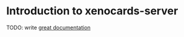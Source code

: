 # Introduction to xenocards-server

TODO: write [great documentation](http://jacobian.org/writing/what-to-write/)
